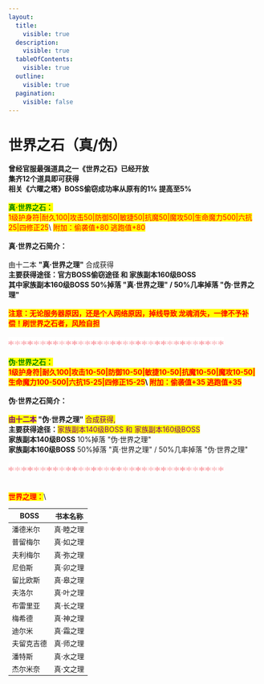```yaml
---
layout:
  title:
    visible: true
  description:
    visible: true
  tableOfContents:
    visible: true
  outline:
    visible: true
  pagination:
    visible: false
---
```


# 世界之石（真/伪）

**曾经官服最强道具之一《世界之石》已经开放**\
**集齐12个道具即可获得**\
**相关《**六曜之塔**》BOSS偷窃成功率从原有的1% 提高至5%**\
\
<mark style="color:green;">**真·世界之石：**</mark>\
<mark style="color:red;">1级护身符|耐久100|攻击50|防御50|敏捷50|抗魔50|魔攻50|生命魔力500|六抗25|四修正25</mark>\ <mark style="color:red;">附加：偷袭值+80 逃跑值+80</mark>\
\
**真·世界之石简介：**\
\
&#x20;     由十二本 **"真·世界之理"** 合成获得\
&#x20;     **主要获得途径：**官方BOSS偷窃途径 和 家族副本160级BOSS\
&#x20;     **其中家族副本160级BOSS   50%掉落 "真·世界之理" / 50%几率掉落 "伪·世界之理"**\
\
<mark style="color:red;">**注意：无论服务器原因，还是个人网络原因，掉线导致 龙魂消失，一律不予补偿！刷世界之石者，风险自担**</mark>\
\
![](../../.gitbook/assets/1.gif)\
\
<mark style="color:green;">**伪·世界之石：**</mark>\
<mark style="color:red;">1级护身符|耐久100|攻击10-50|防御10-50|敏捷10-50|抗魔10-50|魔攻10-50|生命魔力100-500|六抗15-25|四修正15-25</mark>\ <mark style="color:red;">附加：偷袭值+35 逃跑值+35</mark>\
\
**伪·世界之石简介：**\
\
&#x20;   <mark style="color:purple;">由十二本</mark> <mark style="color:purple;"></mark><mark style="color:purple;">**"伪·世界之理"**</mark> <mark style="color:purple;"></mark><mark style="color:purple;">合成获得,</mark>\
&#x20;     **主要获得途径：**<mark style="color:purple;">家族副本140级BOSS 和 家族副本160级BOSS</mark>\
&#x20;     **家族副本140级BOSS**   10%掉落 "伪·世界之理"\
&#x20;     **家族副本160级BOSS**   50%掉落 "真·世界之理" / 50%几率掉落 "伪·世界之理"\
\
![](../../.gitbook/assets/1.gif)\
\
\
<mark style="color:red;">**世界之理：**</mark>\


| **BOSS** | **书本名称** |
| -------- | -------- |
| 潘德米尔     | 真·睦之理    |
| 普留梅尔     | 真·如之理    |
| 夫利梅尔     | 真·弥之理    |
| 尼伯斯      | 真·卯之理    |
| 留比欧斯     | 真·皋之理    |
| 夫洛尔      | 真·叶之理    |
| 布雷里亚     | 真·长之理    |
| 梅希德      | 真·神之理    |
| 迪尔米      | 真·霜之理    |
| 夫留克吉德    | 真·师之理    |
| 潘特斯      | 真·水之理    |
| 杰尔米奈     | 真·文之理    |
